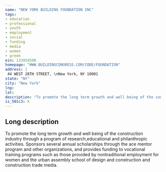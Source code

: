 ```yaml
---
name: "NEW YORK BUILDING FOUNDATION INC"
tags:
- education
- professional
- youth
- employment
- social
- funding
- media
- women
- greek
ein: 133954590
homepage: "WWW.BUILDINGCONGRESS.COM/CODE/FOUNDATION"
address: |
 44 WEST 28TH STREET, \nNew York, NY 10001
state: "NY"
city: "New York"
lng: 
lat: 
description: "To promote the long term growth and well being of the construction industry through a program of research,educational and philanthropic activities. "
is_501c3: X
---
```


## Long description

To promote the long term growth and well being of the construction industry through a program of research,educational and philanthropic activities. Sponsors several annual scholarships through the ace mentor program and other organizations, and provides funding to vocational training programs such as those provided by nontraditional employment for women and the urban assembly school of design and construction and construction trade media. 
